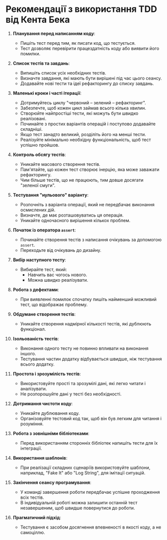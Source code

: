 # Рекомендації з використання TDD від Кента Бека
1. **Планування перед написанням коду**:
    - Пишіть тест перед тим, як писати код, що тестується.
    - Тест дозволяє перевірити працездатність коду або виявити його помилки.

2. **Список тестів та завдань**:
    - Випишіть список усіх необхідних тестів.
    - Визначте завдання, які мають бути вирішені під час цього сеансу.
    - Додавайте нові тести та ідеї рефакторингу до списку завдань.

3. **Маленькі кроки і часті ітерації**:
    - Дотримуйтесь циклу "червоний – зелений – рефакторинг".
    - Забезпечте, щоб кожен цикл займав всього кілька хвилин.
    - Створюйте найпростіші тести, які можуть бути швидко реалізовані.
    - Починайте з простих варіантів операцій і поступово додавайте складніші.
    - Якщо тест занадто великий, розділіть його на менші тести.
    - Реалізуйте мінімально необхідну функціональність, щоб тест успішно пройшов.

4. **Контроль обсягу тестів**:
    - Уникайте масового створення тестів.
    - Пам'ятайте, що кожен тест створює інерцію, яка може заважати рефакторингу.
    - Чим більше тестів, що не працюють, тим довше досягати "зеленої смуги".

5. **Тестування "нульового" варіанту**:
   - Розпочніть з варіанта операції, який не передбачає виконання осмислених дій.
   - Визначте, де має розташовуватись ця операція.
   - Уникайте одночасного вирішення кількох проблем.

6. **Початок із оператора `assert`**:
   - Починайте створення тестів з написання очікувань за допомогою `assert`.
   - Переходьте від очікувань до дизайну.

7. **Вибір наступного тесту**:
   - Вибирайте тест, який:
     - Навчить вас чогось нового.
     - Можна швидко реалізувати.

8. **Робота з дефектами**:
   - При виявленні помилок спочатку пишіть найменший можливий тест, що відображає проблему.

9. **Обдумане створення тестів**:
   - Уникайте створення надмірної кількості тестів, які дублюють функціонал.

10. **Ізольованість тестів**:
    - Виконання одного тесту не повинно впливати на виконання іншого.
    - Тестування частин додатку відбувається швидше, ніж тестування всього додатку.

11. **Простота і зрозумілість тестів**:
    - Використовуйте прості та зрозумілі дані, які легко читати і аналізувати.
    - Не розпорошуйте дані у тесті без необхідності.

12. **Дотримання чистоти коду**:
    - Уникайте дублювання коду.
    - Організовуйте тестовий код так, щоб він був легким для читання і розуміння.

13. **Робота з зовнішніми бібліотеками**:
    - Перед використанням сторонніх бібліотек напишіть тести для їх інтеграції.

14. **Використання шаблонів**:
    - При реалізації складних сценаріїв використовуйте шаблони, наприклад, "Fake It" або "Log String", для імітації ситуацій.

15. **Закінчення сеансу програмування**:
    - У команді завершення роботи передбачає успішне проходження всіх тестів.
    - В індивідуальній роботі можна залишити останній тест незавершеним, щоб швидше повернутися до роботи.

16. **Прагматичний підхід**:
    - Тестування є засобом досягнення впевненості в якості коду, а не самоціллю.
